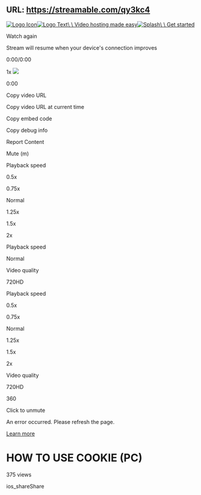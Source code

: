 URL: https://streamable.com/qy3kc4
---
[![Logo Icon](https://ui-statics-cf.streamable.com/player/_next/static/media/streamable-logo-icon.5ac5aaf3.svg)![Logo Text](https://ui-statics-cf.streamable.com/player/_next/static/media/streamable-logo-text.5afb04de.svg)\\
\\
Video hosting made easy![Splash](https://ui-statics-cf.streamable.com/player/_next/static/media/splash.45e817a5.svg)\\
\\
Get started](https://streamable.com/?src_internal=page-video-ad)

Watch again

Stream will resume when your device's connection improves

0:00/0:00

1x [![](https://statics.streamable.com/static/streamable-logo-mono.svg)](https://streamable.com/?src_player=player-video-logo)

0:00

Copy video URL

Copy video URL at current time

Copy embed code

Copy debug info

Report Content

Mute (m)

Playback speed

0.5x

0.75x

Normal

1.25x

1.5x

2x

Playback speed

Normal

Video quality

720HD

Playback speed

0.5x

0.75x

Normal

1.25x

1.5x

2x

Video quality

720HD

360

Click to unmute

An error occurred. Please refresh the page.

[Learn more](https://support.streamyard.com/hc/articles/4415146758164)

# HOW TO USE COOKIE (PC)

375 views

ios\_shareShare